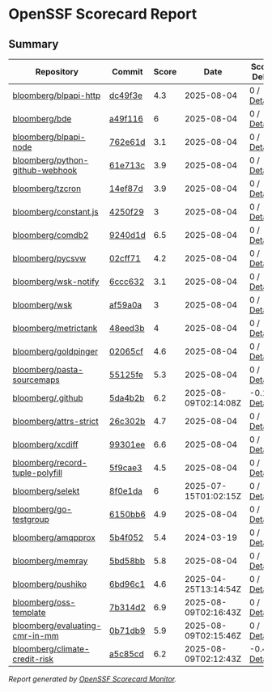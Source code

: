 # OpenSSF Scorecard Report

## Summary

| Repository | Commit | Score | Date | Score Delta | Report | StepSecurity |
| -- | -- | -- | -- | -- | -- | -- |
| [bloomberg/blpapi-http](https://github.com/bloomberg/blpapi-http) | [dc49f3e](https://github.com/bloomberg/blpapi-http/commit/dc49f3ecdcb8b4807049129c998449c88bfcced2) | 4.3 | 2025-08-04 | 0 / [Details](https://ossf.github.io/scorecard-visualizer/#/projects/github.com/bloomberg/blpapi-http/compare/dc49f3ecdcb8b4807049129c998449c88bfcced2/dc49f3ecdcb8b4807049129c998449c88bfcced2) | [View](https://ossf.github.io/scorecard-visualizer/#/projects/github.com/bloomberg/blpapi-http/commit/dc49f3ecdcb8b4807049129c998449c88bfcced2) | [Fix it](https://app.stepsecurity.io/securerepo?repo=bloomberg/blpapi-http) |
| [bloomberg/bde](https://github.com/bloomberg/bde) | [a49f116](https://github.com/bloomberg/bde/commit/a49f116f09a7db44ed8ecfcd752a2ef4950515ec) | 6 | 2025-08-04 | 0 / [Details](https://ossf.github.io/scorecard-visualizer/#/projects/github.com/bloomberg/bde/compare/ea8f419c8ba463e9fe8ef840da7f428fadb0ca65/a49f116f09a7db44ed8ecfcd752a2ef4950515ec) | [View](https://ossf.github.io/scorecard-visualizer/#/projects/github.com/bloomberg/bde/commit/a49f116f09a7db44ed8ecfcd752a2ef4950515ec) | [Fix it](https://app.stepsecurity.io/securerepo?repo=bloomberg/bde) |
| [bloomberg/blpapi-node](https://github.com/bloomberg/blpapi-node) | [762e61d](https://github.com/bloomberg/blpapi-node/commit/762e61d7593f6f4c24801b3ee685f27760d6b2a8) | 3.1 | 2025-08-04 | 0 / [Details](https://ossf.github.io/scorecard-visualizer/#/projects/github.com/bloomberg/blpapi-node/compare/762e61d7593f6f4c24801b3ee685f27760d6b2a8/762e61d7593f6f4c24801b3ee685f27760d6b2a8) | [View](https://ossf.github.io/scorecard-visualizer/#/projects/github.com/bloomberg/blpapi-node/commit/762e61d7593f6f4c24801b3ee685f27760d6b2a8) | [Fix it](https://app.stepsecurity.io/securerepo?repo=bloomberg/blpapi-node) |
| [bloomberg/python-github-webhook](https://github.com/bloomberg/python-github-webhook) | [61e713c](https://github.com/bloomberg/python-github-webhook/commit/61e713c3781e2de6e327554be54095df2d666604) | 3.9 | 2025-08-04 | 0 / [Details](https://ossf.github.io/scorecard-visualizer/#/projects/github.com/bloomberg/python-github-webhook/compare/61e713c3781e2de6e327554be54095df2d666604/61e713c3781e2de6e327554be54095df2d666604) | [View](https://ossf.github.io/scorecard-visualizer/#/projects/github.com/bloomberg/python-github-webhook/commit/61e713c3781e2de6e327554be54095df2d666604) | [Fix it](https://app.stepsecurity.io/securerepo?repo=bloomberg/python-github-webhook) |
| [bloomberg/tzcron](https://github.com/bloomberg/tzcron) | [14ef87d](https://github.com/bloomberg/tzcron/commit/14ef87dd31f1227fa49b6f4c8cf596bf3182f5cf) | 3.9 | 2025-08-04 | 0 / [Details](https://ossf.github.io/scorecard-visualizer/#/projects/github.com/bloomberg/tzcron/compare/14ef87dd31f1227fa49b6f4c8cf596bf3182f5cf/14ef87dd31f1227fa49b6f4c8cf596bf3182f5cf) | [View](https://ossf.github.io/scorecard-visualizer/#/projects/github.com/bloomberg/tzcron/commit/14ef87dd31f1227fa49b6f4c8cf596bf3182f5cf) | [Fix it](https://app.stepsecurity.io/securerepo?repo=bloomberg/tzcron) |
| [bloomberg/constant.js](https://github.com/bloomberg/constant.js) | [4250f29](https://github.com/bloomberg/constant.js/commit/4250f2977da6ab74c967bdf9bdedefa9c268e43d) | 3 | 2025-08-04 | 0 / [Details](https://ossf.github.io/scorecard-visualizer/#/projects/github.com/bloomberg/constant.js/compare/4250f2977da6ab74c967bdf9bdedefa9c268e43d/4250f2977da6ab74c967bdf9bdedefa9c268e43d) | [View](https://ossf.github.io/scorecard-visualizer/#/projects/github.com/bloomberg/constant.js/commit/4250f2977da6ab74c967bdf9bdedefa9c268e43d) | [Fix it](https://app.stepsecurity.io/securerepo?repo=bloomberg/constant.js) |
| [bloomberg/comdb2](https://github.com/bloomberg/comdb2) | [9240d1d](https://github.com/bloomberg/comdb2/commit/9240d1d2e6ba07b1129226cb1983188f579891b6) | 6.5 | 2025-08-04 | 0 / [Details](https://ossf.github.io/scorecard-visualizer/#/projects/github.com/bloomberg/comdb2/compare/78e4b6237eb308d8a003454743dbe26de492c13c/9240d1d2e6ba07b1129226cb1983188f579891b6) | [View](https://ossf.github.io/scorecard-visualizer/#/projects/github.com/bloomberg/comdb2/commit/9240d1d2e6ba07b1129226cb1983188f579891b6) | [Fix it](https://app.stepsecurity.io/securerepo?repo=bloomberg/comdb2) |
| [bloomberg/pycsvw](https://github.com/bloomberg/pycsvw) | [02cff71](https://github.com/bloomberg/pycsvw/commit/02cff71c8a74171b88ebb9514c0202da60cdc42a) | 4.2 | 2025-08-04 | 0 / [Details](https://ossf.github.io/scorecard-visualizer/#/projects/github.com/bloomberg/pycsvw/compare/02cff71c8a74171b88ebb9514c0202da60cdc42a/02cff71c8a74171b88ebb9514c0202da60cdc42a) | [View](https://ossf.github.io/scorecard-visualizer/#/projects/github.com/bloomberg/pycsvw/commit/02cff71c8a74171b88ebb9514c0202da60cdc42a) | [Fix it](https://app.stepsecurity.io/securerepo?repo=bloomberg/pycsvw) |
| [bloomberg/wsk-notify](https://github.com/bloomberg/wsk-notify) | [6ccc632](https://github.com/bloomberg/wsk-notify/commit/6ccc63206c4ae05b9a38354ddd96593e09b8cd01) | 3.1 | 2025-08-04 | 0 / [Details](https://ossf.github.io/scorecard-visualizer/#/projects/github.com/bloomberg/wsk-notify/compare/6ccc63206c4ae05b9a38354ddd96593e09b8cd01/6ccc63206c4ae05b9a38354ddd96593e09b8cd01) | [View](https://ossf.github.io/scorecard-visualizer/#/projects/github.com/bloomberg/wsk-notify/commit/6ccc63206c4ae05b9a38354ddd96593e09b8cd01) | [Fix it](https://app.stepsecurity.io/securerepo?repo=bloomberg/wsk-notify) |
| [bloomberg/wsk](https://github.com/bloomberg/wsk) | [af59a0a](https://github.com/bloomberg/wsk/commit/af59a0a1b59401a24516114639f95706113257c3) | 3 | 2025-08-04 | 0 / [Details](https://ossf.github.io/scorecard-visualizer/#/projects/github.com/bloomberg/wsk/compare/af59a0a1b59401a24516114639f95706113257c3/af59a0a1b59401a24516114639f95706113257c3) | [View](https://ossf.github.io/scorecard-visualizer/#/projects/github.com/bloomberg/wsk/commit/af59a0a1b59401a24516114639f95706113257c3) | [Fix it](https://app.stepsecurity.io/securerepo?repo=bloomberg/wsk) |
| [bloomberg/metrictank](https://github.com/bloomberg/metrictank) | [48eed3b](https://github.com/bloomberg/metrictank/commit/48eed3b15dce8d9d65738d106e53a6f96f05db43) | 4 | 2025-08-04 | 0 / [Details](https://ossf.github.io/scorecard-visualizer/#/projects/github.com/bloomberg/metrictank/compare/48eed3b15dce8d9d65738d106e53a6f96f05db43/48eed3b15dce8d9d65738d106e53a6f96f05db43) | [View](https://ossf.github.io/scorecard-visualizer/#/projects/github.com/bloomberg/metrictank/commit/48eed3b15dce8d9d65738d106e53a6f96f05db43) | [Fix it](https://app.stepsecurity.io/securerepo?repo=bloomberg/metrictank) |
| [bloomberg/goldpinger](https://github.com/bloomberg/goldpinger) | [02065cf](https://github.com/bloomberg/goldpinger/commit/02065cf8128f4e77e06d542ef658fd3f0bf457cd) | 4.6 | 2025-08-04 | 0 / [Details](https://ossf.github.io/scorecard-visualizer/#/projects/github.com/bloomberg/goldpinger/compare/02065cf8128f4e77e06d542ef658fd3f0bf457cd/02065cf8128f4e77e06d542ef658fd3f0bf457cd) | [View](https://ossf.github.io/scorecard-visualizer/#/projects/github.com/bloomberg/goldpinger/commit/02065cf8128f4e77e06d542ef658fd3f0bf457cd) | [Fix it](https://app.stepsecurity.io/securerepo?repo=bloomberg/goldpinger) |
| [bloomberg/pasta-sourcemaps](https://github.com/bloomberg/pasta-sourcemaps) | [55125fe](https://github.com/bloomberg/pasta-sourcemaps/commit/55125fedb47f3790a9a22f24080317d999ad6a5e) | 5.3 | 2025-08-04 | 0 / [Details](https://ossf.github.io/scorecard-visualizer/#/projects/github.com/bloomberg/pasta-sourcemaps/compare/55125fedb47f3790a9a22f24080317d999ad6a5e/55125fedb47f3790a9a22f24080317d999ad6a5e) | [View](https://ossf.github.io/scorecard-visualizer/#/projects/github.com/bloomberg/pasta-sourcemaps/commit/55125fedb47f3790a9a22f24080317d999ad6a5e) | [Fix it](https://app.stepsecurity.io/securerepo?repo=bloomberg/pasta-sourcemaps) |
| [bloomberg/.github](https://github.com/bloomberg/.github) | [5da4b2b](https://github.com/bloomberg/.github/commit/5da4b2b6d9c96c21415ed04bbff3146335c02bf0) | 6.2 | 2025-08-09T02:14:08Z | -0.1 / [Details](https://ossf.github.io/scorecard-visualizer/#/projects/github.com/bloomberg/.github/compare/fd5d3eeb03f7497623ac0a4acfdf4c0eaf998757/5da4b2b6d9c96c21415ed04bbff3146335c02bf0) | [View](https://ossf.github.io/scorecard-visualizer/#/projects/github.com/bloomberg/.github/commit/5da4b2b6d9c96c21415ed04bbff3146335c02bf0) | [Fix it](https://app.stepsecurity.io/securerepo?repo=bloomberg/.github) |
| [bloomberg/attrs-strict](https://github.com/bloomberg/attrs-strict) | [26c302b](https://github.com/bloomberg/attrs-strict/commit/26c302b8e2cad9e10c098c3253c7d1877f89f3d4) | 4.7 | 2025-08-04 | 0 / [Details](https://ossf.github.io/scorecard-visualizer/#/projects/github.com/bloomberg/attrs-strict/compare/26c302b8e2cad9e10c098c3253c7d1877f89f3d4/26c302b8e2cad9e10c098c3253c7d1877f89f3d4) | [View](https://ossf.github.io/scorecard-visualizer/#/projects/github.com/bloomberg/attrs-strict/commit/26c302b8e2cad9e10c098c3253c7d1877f89f3d4) | [Fix it](https://app.stepsecurity.io/securerepo?repo=bloomberg/attrs-strict) |
| [bloomberg/xcdiff](https://github.com/bloomberg/xcdiff) | [99301ee](https://github.com/bloomberg/xcdiff/commit/99301ee4578224f0660a1312abc465c5a37176c5) | 6.6 | 2025-08-04 | 0 / [Details](https://ossf.github.io/scorecard-visualizer/#/projects/github.com/bloomberg/xcdiff/compare/99301ee4578224f0660a1312abc465c5a37176c5/99301ee4578224f0660a1312abc465c5a37176c5) | [View](https://ossf.github.io/scorecard-visualizer/#/projects/github.com/bloomberg/xcdiff/commit/99301ee4578224f0660a1312abc465c5a37176c5) | [Fix it](https://app.stepsecurity.io/securerepo?repo=bloomberg/xcdiff) |
| [bloomberg/record-tuple-polyfill](https://github.com/bloomberg/record-tuple-polyfill) | [5f9cae3](https://github.com/bloomberg/record-tuple-polyfill/commit/5f9cae34f0d331c4836efbc9cd618836c03e75f5) | 4.5 | 2025-08-04 | 0 / [Details](https://ossf.github.io/scorecard-visualizer/#/projects/github.com/bloomberg/record-tuple-polyfill/compare/5f9cae34f0d331c4836efbc9cd618836c03e75f5/5f9cae34f0d331c4836efbc9cd618836c03e75f5) | [View](https://ossf.github.io/scorecard-visualizer/#/projects/github.com/bloomberg/record-tuple-polyfill/commit/5f9cae34f0d331c4836efbc9cd618836c03e75f5) | [Fix it](https://app.stepsecurity.io/securerepo?repo=bloomberg/record-tuple-polyfill) |
| [bloomberg/selekt](https://github.com/bloomberg/selekt) | [8f0e1da](https://github.com/bloomberg/selekt/commit/8f0e1dabdab95250d60e4da738de43f0dfd13ab9) | 6 | 2025-07-15T01:02:15Z | 0 / [Details](https://ossf.github.io/scorecard-visualizer/#/projects/github.com/bloomberg/selekt/compare/8f0e1dabdab95250d60e4da738de43f0dfd13ab9/8f0e1dabdab95250d60e4da738de43f0dfd13ab9) | [View](https://ossf.github.io/scorecard-visualizer/#/projects/github.com/bloomberg/selekt/commit/8f0e1dabdab95250d60e4da738de43f0dfd13ab9) | [Fix it](https://app.stepsecurity.io/securerepo?repo=bloomberg/selekt) |
| [bloomberg/go-testgroup](https://github.com/bloomberg/go-testgroup) | [6150bb6](https://github.com/bloomberg/go-testgroup/commit/6150bb66b99b42900810089a9c784bbc808bd571) | 4.9 | 2025-08-04 | 0 / [Details](https://ossf.github.io/scorecard-visualizer/#/projects/github.com/bloomberg/go-testgroup/compare/6150bb66b99b42900810089a9c784bbc808bd571/6150bb66b99b42900810089a9c784bbc808bd571) | [View](https://ossf.github.io/scorecard-visualizer/#/projects/github.com/bloomberg/go-testgroup/commit/6150bb66b99b42900810089a9c784bbc808bd571) | [Fix it](https://app.stepsecurity.io/securerepo?repo=bloomberg/go-testgroup) |
| [bloomberg/amqpprox](https://github.com/bloomberg/amqpprox) | [5b4f052](https://github.com/bloomberg/amqpprox/commit/5b4f0521c1cafed640c56eaee6a2612641a07e01) | 5.4 | 2024-03-19 | 0 / [Details](https://ossf.github.io/scorecard-visualizer/#/projects/github.com/bloomberg/amqpprox/compare/5b4f0521c1cafed640c56eaee6a2612641a07e01/5b4f0521c1cafed640c56eaee6a2612641a07e01) | [View](https://ossf.github.io/scorecard-visualizer/#/projects/github.com/bloomberg/amqpprox/commit/5b4f0521c1cafed640c56eaee6a2612641a07e01) | [Fix it](https://app.stepsecurity.io/securerepo?repo=bloomberg/amqpprox) |
| [bloomberg/memray](https://github.com/bloomberg/memray) | [5bd58bb](https://github.com/bloomberg/memray/commit/5bd58bb82093b9819e9177b9864950c80df3e8c1) | 5.8 | 2025-08-04 | 0 / [Details](https://ossf.github.io/scorecard-visualizer/#/projects/github.com/bloomberg/memray/compare/864fc2df02c7ccde7a0578ddf79ae062b89b3658/5bd58bb82093b9819e9177b9864950c80df3e8c1) | [View](https://ossf.github.io/scorecard-visualizer/#/projects/github.com/bloomberg/memray/commit/5bd58bb82093b9819e9177b9864950c80df3e8c1) | [Fix it](https://app.stepsecurity.io/securerepo?repo=bloomberg/memray) |
| [bloomberg/pushiko](https://github.com/bloomberg/pushiko) | [6bd96c1](https://github.com/bloomberg/pushiko/commit/6bd96c17d98a7084305b008d081bb053e17fbee7) | 4.6 | 2025-04-25T13:14:54Z | 0 / [Details](https://ossf.github.io/scorecard-visualizer/#/projects/github.com/bloomberg/pushiko/compare/6bd96c17d98a7084305b008d081bb053e17fbee7/6bd96c17d98a7084305b008d081bb053e17fbee7) | [View](https://ossf.github.io/scorecard-visualizer/#/projects/github.com/bloomberg/pushiko/commit/6bd96c17d98a7084305b008d081bb053e17fbee7) | [Fix it](https://app.stepsecurity.io/securerepo?repo=bloomberg/pushiko) |
| [bloomberg/oss-template](https://github.com/bloomberg/oss-template) | [7b314d2](https://github.com/bloomberg/oss-template/commit/7b314d2d1334152969d8e0f1941e575f662729b7) | 6.9 | 2025-08-09T02:16:43Z | 0 / [Details](https://ossf.github.io/scorecard-visualizer/#/projects/github.com/bloomberg/oss-template/compare/7b314d2d1334152969d8e0f1941e575f662729b7/7b314d2d1334152969d8e0f1941e575f662729b7) | [View](https://ossf.github.io/scorecard-visualizer/#/projects/github.com/bloomberg/oss-template/commit/7b314d2d1334152969d8e0f1941e575f662729b7) | [Fix it](https://app.stepsecurity.io/securerepo?repo=bloomberg/oss-template) |
| [bloomberg/evaluating-cmr-in-mm](https://github.com/bloomberg/evaluating-cmr-in-mm) | [0b71db9](https://github.com/bloomberg/evaluating-cmr-in-mm/commit/0b71db9cf16f9b5d9cd536f7a5a42b0bd1174801) | 5.9 | 2025-08-09T02:15:46Z | 0 / [Details](https://ossf.github.io/scorecard-visualizer/#/projects/github.com/bloomberg/evaluating-cmr-in-mm/compare/0b71db9cf16f9b5d9cd536f7a5a42b0bd1174801/0b71db9cf16f9b5d9cd536f7a5a42b0bd1174801) | [View](https://ossf.github.io/scorecard-visualizer/#/projects/github.com/bloomberg/evaluating-cmr-in-mm/commit/0b71db9cf16f9b5d9cd536f7a5a42b0bd1174801) | [Fix it](https://app.stepsecurity.io/securerepo?repo=bloomberg/evaluating-cmr-in-mm) |
| [bloomberg/climate-credit-risk](https://github.com/bloomberg/climate-credit-risk) | [a5c85cd](https://github.com/bloomberg/climate-credit-risk/commit/a5c85cd26a422385adf67a28de7691b22e4abbc1) | 6.2 | 2025-08-09T02:12:43Z | -0.4 / [Details](https://ossf.github.io/scorecard-visualizer/#/projects/github.com/bloomberg/climate-credit-risk/compare/a5c85cd26a422385adf67a28de7691b22e4abbc1/a5c85cd26a422385adf67a28de7691b22e4abbc1) | [View](https://ossf.github.io/scorecard-visualizer/#/projects/github.com/bloomberg/climate-credit-risk/commit/a5c85cd26a422385adf67a28de7691b22e4abbc1) | [Fix it](https://app.stepsecurity.io/securerepo?repo=bloomberg/climate-credit-risk) |

_Report generated by [OpenSSF Scorecard Monitor](https://github.com/ossf/scorecard-monitor)._
